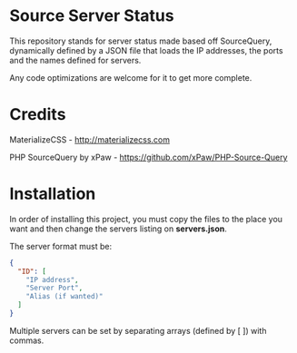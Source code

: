 # Source Server Status
This repository stands for server status made based off SourceQuery, dynamically defined by a JSON file that loads the IP addresses, the ports and the names defined for servers.

Any code optimizations are welcome for it to get more complete.

Credits
===
MaterializeCSS - http://materializecss.com

PHP SourceQuery by xPaw - https://github.com/xPaw/PHP-Source-Query

Installation
===

In order of installing this project, you must copy the files to the place you want and then change the servers listing on **servers.json**.

The server format must be:
```json
{
  "ID": [
    "IP address",
    "Server Port",
    "Alias (if wanted)"
  ]
}
```

Multiple servers can be set by separating arrays (defined by [ ]) with commas.
